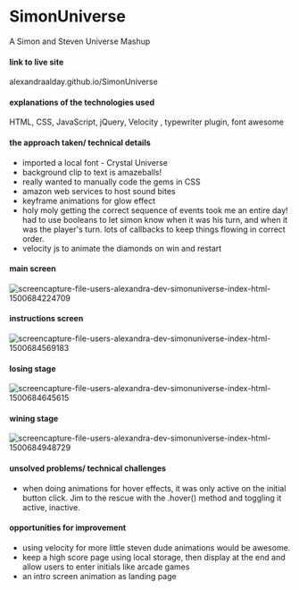 # SimonUniverse
A Simon and Steven Universe Mashup
#### link to live site
alexandraalday.github.io/SimonUniverse

#### explanations of the technologies used
HTML, CSS, JavaScript, jQuery, Velocity , typewriter plugin, font awesome


#### the approach taken/ technical details
* imported a local font - Crystal Universe
* background clip to text is amazeballs!
* really wanted to manually code the gems in CSS
* amazon web services to host sound bites
* keyframe animations for glow effect
* holy moly getting the correct sequence of events took me an entire day! had to use booleans to let simon know when it was his turn, and when it was the player's turn. lots of callbacks to keep things flowing in correct order.
* velocity js to animate the diamonds on win and restart 

#### main screen
![screencapture-file-users-alexandra-dev-simonuniverse-index-html-1500684224709](https://user-images.githubusercontent.com/17508245/28486892-3b4545f6-6e3c-11e7-8659-482f92f0d86e.png)

#### instructions screen
![screencapture-file-users-alexandra-dev-simonuniverse-index-html-1500684569183](https://user-images.githubusercontent.com/17508245/28486951-fc22ce56-6e3c-11e7-989f-e37278113bb6.png)

#### losing stage
![screencapture-file-users-alexandra-dev-simonuniverse-index-html-1500684645615](https://user-images.githubusercontent.com/17508245/28486968-2a5a3bba-6e3d-11e7-9f72-0ca5e644de66.png)

#### wining stage
![screencapture-file-users-alexandra-dev-simonuniverse-index-html-1500684948729](https://user-images.githubusercontent.com/17508245/28487009-de5d4472-6e3d-11e7-8851-f071aff1b3c4.png)

#### unsolved problems/ technical challenges
* when doing animations for hover effects, it was only active on the initial button click. Jim to the rescue with the .hover() method and toggling it active, inactive. 


#### opportunities for improvement
* using velocity for more little steven dude animations would be awesome. 
* keep a high score page using local storage, then display at the end and allow users to enter initials like arcade games
* an intro screen animation as landing page


